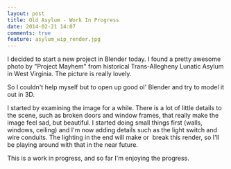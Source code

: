 ```yaml
---
layout: post
title: Old Asylum - Work In Progress
date: 2014-02-21 14:07
comments: true
feature: asylum_wip_render.jpg
---
```

I decided to start a new project in Blender today. I found a pretty awesome photo by "Project Mayhem" from historical Trans-Allegheny Lunatic Asylum in West Virginia. The picture is really lovely.

So I couldn't help myself but to open up good ol' Blender and try to model it out in 3D.

I started by examining the image for a while. There is a lot of little details to the scene, such as broken doors and window frames, that really make the image feel sad, but beautiful. I started doing small things first (walls, windows, ceiling) and I'm now adding details such as the light switch and wire conduits. The lighting in the end will make or  break this render, so I'll be playing around with that in the near future.

This is a work in progress, and so far I'm enjoying the progress.
